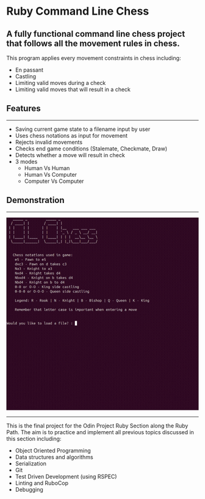 # Ruby Command Line Chess
## A fully functional command line chess project that follows all the movement rules in chess.
This program applies every movement constraints in chess including: 
- En passant
- Castling
- Limiting valid moves during a check
- Limiting valid moves that will result in a check

## Features
- - - 
- Saving current game state to a filename input by user
- Uses chess notations as input for movement
- Rejects invalid movements
- Checks end game conditions (Stalemate, Checkmate, Draw)
- Detects whether a move will result in check
- 3 modes
	- Human Vs Human
	- Human Vs Computer
	- Computer Vs Computer

## Demonstration
- - - 

![Command Line Chess](assets/CL_CHESS.gif)


- - -
This is the final project for the Odin Project Ruby Section along the Ruby Path. The aim is to practice and implement all previous topics discussed in this section including: 
- Object Oriented Programming
- Data structures and algorithms
- Serialization
- Git
- Test Driven Development (using RSPEC)
- Linting and RuboCop
- Debugging

